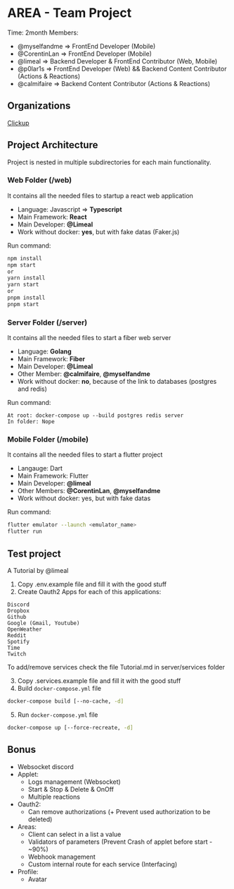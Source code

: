 
# AREA - Team Project

Time: 2month
Members:
- @myselfandme => FrontEnd Developer (Mobile)
- @CorentinLan => FrontEnd Developer (Mobile)
- @limeal => Backend Developer & FrontEnd Contributor (Web, Mobile)
- @p0lar1s => FrontEnd Developer (Web) && Backend Content Contributor (Actions & Reactions)
- @calmifaire => Backend Content Contributor (Actions & Reactions)

## Organizations

[Clickup](https://app.clickup.com/9003027499/v/dc/8c9yk1b-142)

## Project Architecture

Project is nested in multiple subdirectories for each main functionality.

### Web Folder (/web)

It contains all the needed files to startup a react web application

- Language: Javascript => **Typescript**
- Main Framework: **React**
- Main Developer: **@Limeal**
- Work without docker: **yes**, but with fake datas (Faker.js)

Run command:

```sh
npm install
npm start
or
yarn install
yarn start
or
pnpm install
pnpm start
```

### Server Folder (/server)

It contains all the needed files to start a fiber web server
 
- Language: **Golang**
- Main Framework: **Fiber**
- Main Developer: **@Limeal**
- Other Member: **@calmifaire**, **@myselfandme**
- Work without docker: **no**, because of the link to databases (postgres and redis)

Run command:

```
At root: docker-compose up --build postgres redis server
In folder: Nope
```

### Mobile Folder (/mobile)

It contains all the needed files to start a flutter project

- Langauge: Dart
- Main Framework: Flutter
- Main Developer: **@limeal**
- Other Members: **@CorentinLan**, **@myselfandme**
- Work without docker: yes, but with fake datas

Run command:

```sh
flutter emulator --launch <emulator_name>
flutter run
```

## Test project

A Tutorial by @limeal

1. Copy .env.example file and fill it with the good stuff
2. Create Oauth2 Apps for each of this applications:

```
Discord
Dropbox
Github
Google (Gmail, Youtube)
OpenWeather
Reddit
Spotify
Time
Twitch
```

To add/remove services check the file Tutorial.md in server/services folder

3. Copy .services.example file and fill it with the good stuff
4. Build `docker-compose.yml` file
```sh
docker-compose build [--no-cache, -d]
```
5. Run `docker-compose.yml` file
```sh
docker-compose up [--force-recreate, -d]
```

## Bonus

- Websocket discord
- Applet:
    - Logs management (Websocket)
    - Start & Stop & Delete & OnOff
    - Multiple reactions
- Oauth2:
    - Can remove authorizations (+ Prevent used authorization to be deleted)
- Areas:
    - Client can select in a list a value
    - Validators of parameters (Prevent Crash of applet before start - ~90%)
    - Webhook management
    - Custom internal route for each service (Interfacing)
- Profile:
    - Avatar
